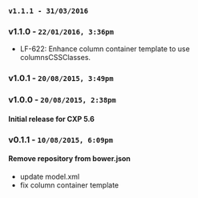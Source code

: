 ### `v1.1.1 - 31/03/2016`

### v1.1.0 - `22/01/2016, 3:36pm`
* LF-622: Enhance column container template to use columnsCSSClasses.

### v1.0.1 - `20/08/2015, 3:49pm`


### v1.0.0 - `20/08/2015, 2:38pm`
#### Initial release for CXP 5.6  


### v0.1.1 - `10/08/2015, 6:09pm`
#### Remove repository from bower.json  
* update model.xml  
* fix column container template  
